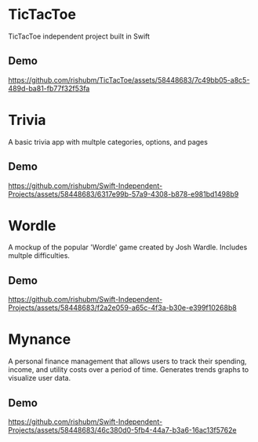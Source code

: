 # TicTacToe
TicTacToe independent project built in Swift
## Demo
https://github.com/rishubm/TicTacToe/assets/58448683/7c49bb05-a8c5-489d-ba81-fb77f32f53fa

# Trivia
A basic trivia app with multple categories, options, and pages
## Demo
https://github.com/rishubm/Swift-Independent-Projects/assets/58448683/6317e99b-57a9-4308-b878-e981bd1498b9

# Wordle
A mockup of the popular 'Wordle' game created by Josh Wardle. Includes multple difficulties.
## Demo
https://github.com/rishubm/Swift-Independent-Projects/assets/58448683/f2a2e059-a65c-4f3a-b30e-e399f10268b8




# Mynance
A personal finance management that allows users to track their spending, income, and utility costs over a period of time. Generates trends graphs to visualize user data.  
## Demo
https://github.com/rishubm/Swift-Independent-Projects/assets/58448683/46c380d0-5fb4-44a7-b3a6-16ac13f5762e

